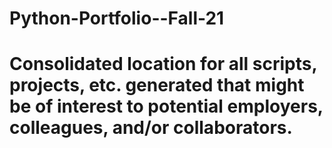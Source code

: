 # Python-Portfolio--Fall-21
# Consolidated location for all scripts, projects, etc. generated that might be of interest to potential employers, colleagues, and/or collaborators.
